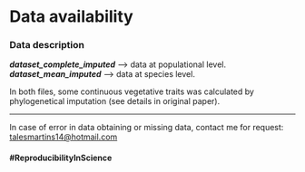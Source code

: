 # Data availability

### Data description

***dataset_complete_imputed*** --> data at populational level.  
***dataset_mean_imputed*** --> data at species level.

In both files, some continuous vegetative traits was calculated by phylogenetical imputation (see details in original paper).

---------
In case of error in data obtaining or missing data, contact me for request: talesmartins14@hotmail.com

#### #ReproducibilityInScience



